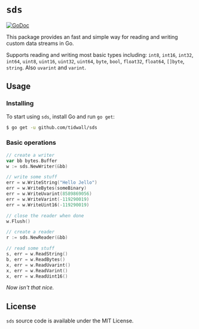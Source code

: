 # `sds`

[![GoDoc](https://godoc.org/github.com/tidwall/sds?status.svg)](https://godoc.org/github.com/tidwall/sds)

This package provides an fast and simple way for reading and writing custom
data streams in Go.

Supports reading and writing most basic types including: 
`int8`, `int16`, `int32`, `int64`, `uint8`, `uint16`, `uint32`, `uint64`,
`byte`, `bool`, `float32`, `float64`, `[]byte`, `string`.
Also `uvarint` and `varint`. 

## Usage

### Installing

To start using `sds`, install Go and run `go get`:

```sh
$ go get -u github.com/tidwall/sds
```

### Basic operations

```go
// create a writer
var bb bytes.Buffer
w := sds.NewWriter(&bb) 

// write some stuff
err = w.WriteString("Hello Jello")
err = w.WriteBytes(someBinary)
err = w.WriteUvarint(8589869056)
err = w.WriteVarint(-119290019)
err = w.WriteUint16(-119290019)

// close the reader when done
w.Flush()

// create a reader
r := sds.NewReader(&bb)

// read some stuff
s, err = w.ReadString()
b, err = w.ReadBytes()
x, err = w.ReadUvarint()
x, err = w.ReadVarint()
x, err = w.ReadUint16()
```

*Now isn't that nice.*

## License

`sds` source code is available under the MIT License.
